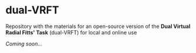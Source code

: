 # dual-VRFT
Repository with the materials for an open-source version of the __Dual Virtual Radial Fitts' Task__ (dual-VRFT) for local and online use

*Coming soon...*
